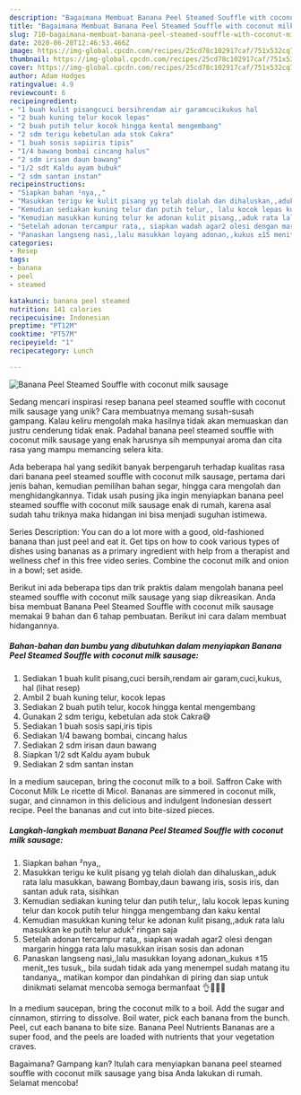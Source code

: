 ```yaml
---
description: "Bagaimana Membuat Banana Peel Steamed Souffle with coconut milk sausage yang Menggugah Selera"
title: "Bagaimana Membuat Banana Peel Steamed Souffle with coconut milk sausage yang Menggugah Selera"
slug: 710-bagaimana-membuat-banana-peel-steamed-souffle-with-coconut-milk-sausage-yang-menggugah-selera
date: 2020-06-20T12:46:53.466Z
image: https://img-global.cpcdn.com/recipes/25cd78c102917caf/751x532cq70/banana-peel-steamed-souffle-with-coconut-milk-sausage-foto-resep-utama.jpg
thumbnail: https://img-global.cpcdn.com/recipes/25cd78c102917caf/751x532cq70/banana-peel-steamed-souffle-with-coconut-milk-sausage-foto-resep-utama.jpg
cover: https://img-global.cpcdn.com/recipes/25cd78c102917caf/751x532cq70/banana-peel-steamed-souffle-with-coconut-milk-sausage-foto-resep-utama.jpg
author: Adam Hodges
ratingvalue: 4.9
reviewcount: 6
recipeingredient:
- "1 buah kulit pisangcuci bersihrendam air garamcucikukus hal           lihat resep"
- "2 buah kuning telur kocok lepas"
- "2 buah putih telur kocok hingga kental mengembang"
- "2 sdm terigu kebetulan ada stok Cakra"
- "1 buah sosis sapiiris tipis"
- "1/4 bawang bombai cincang halus"
- "2 sdm irisan daun bawang"
- "1/2 sdt Kaldu ayam bubuk"
- "2 sdm santan instan"
recipeinstructions:
- "Siapkan bahan ²nya,,"
- "Masukkan terigu ke kulit pisang yg telah diolah dan dihaluskan,,aduk rata lalu masukkan, bawang Bombay,daun bawang iris, sosis iris, dan santan aduk rata, sisihkan"
- "Kemudian sediakan kuning telur dan putih telur,, lalu kocok lepas kuning telur dan kocok putih telur hingga mengembang dan kaku kental"
- "Kemudian masukkan kuning telur ke adonan kulit pisang,,aduk rata lalu masukkan ke putih telur aduk² ringan saja"
- "Setelah adonan tercampur rata,, siapkan wadah agar2 olesi dengan margarin hingga rata lalu masukkan irisan sosis dan adonan"
- "Panaskan langseng nasi,,lalu masukkan loyang adonan,,kukus ±15 menit,,tes tusuk,, bila sudah tidak ada yang menempel sudah matang itu tandanya,, matikan kompor dan pindahkan di piring dan siap untuk dinikmati selamat mencoba semoga bermanfaat 👌🙏😊💞"
categories:
- Resep
tags:
- banana
- peel
- steamed

katakunci: banana peel steamed 
nutrition: 141 calories
recipecuisine: Indonesian
preptime: "PT12M"
cooktime: "PT57M"
recipeyield: "1"
recipecategory: Lunch

---
```



![Banana Peel Steamed Souffle with coconut milk sausage](https://img-global.cpcdn.com/recipes/25cd78c102917caf/751x532cq70/banana-peel-steamed-souffle-with-coconut-milk-sausage-foto-resep-utama.jpg)

Sedang mencari inspirasi resep banana peel steamed souffle with coconut milk sausage yang unik? Cara membuatnya memang susah-susah gampang. Kalau keliru mengolah maka hasilnya tidak akan memuaskan dan justru cenderung tidak enak. Padahal banana peel steamed souffle with coconut milk sausage yang enak harusnya sih mempunyai aroma dan cita rasa yang mampu memancing selera kita.

Ada beberapa hal yang sedikit banyak berpengaruh terhadap kualitas rasa dari banana peel steamed souffle with coconut milk sausage, pertama dari jenis bahan, kemudian pemilihan bahan segar, hingga cara mengolah dan menghidangkannya. Tidak usah pusing jika ingin menyiapkan banana peel steamed souffle with coconut milk sausage enak di rumah, karena asal sudah tahu triknya maka hidangan ini bisa menjadi suguhan istimewa.

Series Description: You can do a lot more with a good, old-fashioned banana than just peel and eat it. Get tips on how to cook various types of dishes using bananas as a primary ingredient with help from a therapist and wellness chef in this free video series. Combine the coconut milk and onion in a bowl; set aside.


Berikut ini ada beberapa tips dan trik praktis dalam mengolah banana peel steamed souffle with coconut milk sausage yang siap dikreasikan. Anda bisa membuat Banana Peel Steamed Souffle with coconut milk sausage memakai 9 bahan dan 6 tahap pembuatan. Berikut ini cara dalam membuat hidangannya.

<!--inarticleads1-->

##### Bahan-bahan dan bumbu yang dibutuhkan dalam menyiapkan Banana Peel Steamed Souffle with coconut milk sausage:

1. Sediakan 1 buah kulit pisang,cuci bersih,rendam air garam,cuci,kukus, hal           (lihat resep)
1. Ambil 2 buah kuning telur, kocok lepas
1. Sediakan 2 buah putih telur, kocok hingga kental mengembang
1. Gunakan 2 sdm terigu, kebetulan ada stok Cakra😅
1. Sediakan 1 buah sosis sapi,iris tipis
1. Sediakan 1/4 bawang bombai, cincang halus
1. Sediakan 2 sdm irisan daun bawang
1. Siapkan 1/2 sdt Kaldu ayam bubuk
1. Sediakan 2 sdm santan instan


In a medium saucepan, bring the coconut milk to a boil. Saffron Cake with Coconut Milk Le ricette di Micol. Bananas are simmered in coconut milk, sugar, and cinnamon in this delicious and indulgent Indonesian dessert recipe. Peel the bananas and cut into bite-sized pieces. 

<!--inarticleads2-->

##### Langkah-langkah membuat Banana Peel Steamed Souffle with coconut milk sausage:

1. Siapkan bahan ²nya,,
1. Masukkan terigu ke kulit pisang yg telah diolah dan dihaluskan,,aduk rata lalu masukkan, bawang Bombay,daun bawang iris, sosis iris, dan santan aduk rata, sisihkan
1. Kemudian sediakan kuning telur dan putih telur,, lalu kocok lepas kuning telur dan kocok putih telur hingga mengembang dan kaku kental
1. Kemudian masukkan kuning telur ke adonan kulit pisang,,aduk rata lalu masukkan ke putih telur aduk² ringan saja
1. Setelah adonan tercampur rata,, siapkan wadah agar2 olesi dengan margarin hingga rata lalu masukkan irisan sosis dan adonan
1. Panaskan langseng nasi,,lalu masukkan loyang adonan,,kukus ±15 menit,,tes tusuk,, bila sudah tidak ada yang menempel sudah matang itu tandanya,, matikan kompor dan pindahkan di piring dan siap untuk dinikmati selamat mencoba semoga bermanfaat 👌🙏😊💞


In a medium saucepan, bring the coconut milk to a boil. Add the sugar and cinnamon, stirring to dissolve. Boil water, pick each banana from the bunch. Peel, cut each banana to bite size. Banana Peel Nutrients Bananas are a super food, and the peels are loaded with nutrients that your vegetation craves. 

Bagaimana? Gampang kan? Itulah cara menyiapkan banana peel steamed souffle with coconut milk sausage yang bisa Anda lakukan di rumah. Selamat mencoba!
